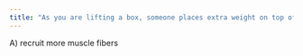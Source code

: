 ```yaml
---
title: "As you are lifting a box, someone places extra weight on top of it. For your muscle to continue contracting and lifting the box, the muscle must ____________. A) recruit more muscle fibers B) lower its threshold C) reduce its wave summation D) shift from isometric to isotonic contraction E) shift from slow-twitch to fast-twitch mode"
---
```

A) recruit more muscle fibers

